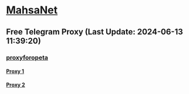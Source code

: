 
# [MahsaNet](https://t.me/mahsa_net)
## Free Telegram Proxy (Last Update: 2024-06-13 11:39:20)
### [proxyforopeta](https://t.me/proxyforopeta)
#### [Proxy 1](tg://proxy?server=94.177.51.69&port=443&secret=7HQighJPBNMYVRNB6tdkVw)
#### [Proxy 2](tg://proxy?server=49.13.151.145&port=110&secret=7HQighJPBNMYVRNB6tdkVw)

    